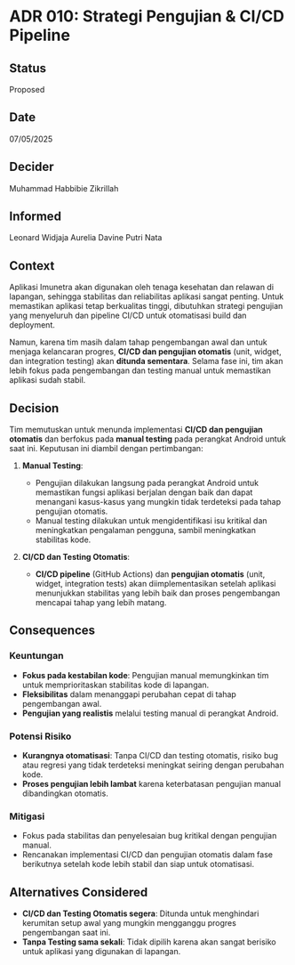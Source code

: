 # ADR 010: Strategi Pengujian & CI/CD Pipeline

## Status
Proposed

## Date
07/05/2025

## Decider 
Muhammad Habbibie Zikrillah  

## Informed
Leonard Widjaja
Aurelia Davine Putri Nata  

## Context

Aplikasi Imunetra akan digunakan oleh tenaga kesehatan dan relawan di lapangan, sehingga stabilitas dan reliabilitas aplikasi sangat penting. Untuk memastikan aplikasi tetap berkualitas tinggi, dibutuhkan strategi pengujian yang menyeluruh dan pipeline CI/CD untuk otomatisasi build dan deployment.

Namun, karena tim masih dalam tahap pengembangan awal dan untuk menjaga kelancaran progres, **CI/CD dan pengujian otomatis** (unit, widget, dan integration testing) akan **ditunda sementara**. Selama fase ini, tim akan lebih fokus pada pengembangan dan testing manual untuk memastikan aplikasi sudah stabil.

## Decision

Tim memutuskan untuk menunda implementasi **CI/CD dan pengujian otomatis** dan berfokus pada **manual testing** pada perangkat Android untuk saat ini. Keputusan ini diambil dengan pertimbangan:

1. **Manual Testing**:
   - Pengujian dilakukan langsung pada perangkat Android untuk memastikan fungsi aplikasi berjalan dengan baik dan dapat menangani kasus-kasus yang mungkin tidak terdeteksi pada tahap pengujian otomatis.
   - Manual testing dilakukan untuk mengidentifikasi isu kritikal dan meningkatkan pengalaman pengguna, sambil meningkatkan stabilitas kode.

2. **CI/CD dan Testing Otomatis**:
   - **CI/CD pipeline** (GitHub Actions) dan **pengujian otomatis** (unit, widget, integration tests) akan diimplementasikan setelah aplikasi menunjukkan stabilitas yang lebih baik dan proses pengembangan mencapai tahap yang lebih matang.

## Consequences

### Keuntungan

- **Fokus pada kestabilan kode**: Pengujian manual memungkinkan tim untuk memprioritaskan stabilitas kode di lapangan.
- **Fleksibilitas** dalam menanggapi perubahan cepat di tahap pengembangan awal.
- **Pengujian yang realistis** melalui testing manual di perangkat Android.

### Potensi Risiko

- **Kurangnya otomatisasi**: Tanpa CI/CD dan testing otomatis, risiko bug atau regresi yang tidak terdeteksi meningkat seiring dengan perubahan kode.
- **Proses pengujian lebih lambat** karena keterbatasan pengujian manual dibandingkan otomatis.

### Mitigasi

- Fokus pada stabilitas dan penyelesaian bug kritikal dengan pengujian manual.
- Rencanakan implementasi CI/CD dan pengujian otomatis dalam fase berikutnya setelah kode lebih stabil dan siap untuk otomatisasi.

## Alternatives Considered

- **CI/CD dan Testing Otomatis segera**: Ditunda untuk menghindari kerumitan setup awal yang mungkin mengganggu progres pengembangan saat ini.
- **Tanpa Testing sama sekali**: Tidak dipilih karena akan sangat berisiko untuk aplikasi yang digunakan di lapangan.
